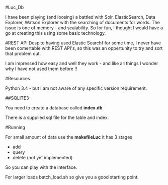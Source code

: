 #Luc_Db

I have been playing (and loosing) a battled with Solr, ElasticSearch, Data Explorer, Watson Explorer with the searching of documents for words. The issue is one of memory - and scalability. So for fun, I thought I would have a go at creating this using some basic technology.

#REST API
Despite having used Elastic Searchf for some time, I never have been comertable with REST API's, so this was an oppertunity to try and sort that problem out.

I am impressed how easy and well they work - and like all things I wonder why I have not used them before !!

#Resources

Python 3.4 - but I am not aware of any specific version requirement.


##SQLITE3

You need to create a database called **index.db**

There is a supplied sql file for the table and index.

#Running


For small amount of data use the **makefileLuc** it has 3 stages

   - add
   - query
   - delete (not yet implemented)

So you can play with the interface.

For larger loads batch_load.sh so give you a good starting point.


